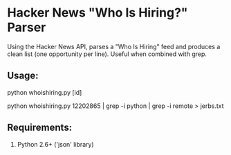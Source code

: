 # Hacker News "Who Is Hiring?" Parser

Using the Hacker News API, parses a "Who Is Hiring" feed and produces a clean list (one opportunity per line).
Useful when combined with grep.

## Usage:

python whoishiring.py \[id]

python whoishiring.py 12202865 | grep -i python | grep -i remote \> jerbs.txt

## Requirements:

1. Python 2.6+ ('json' library)